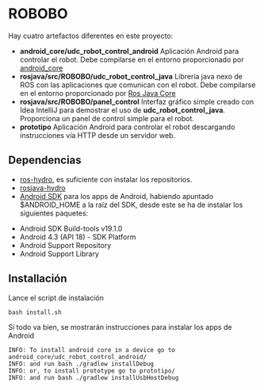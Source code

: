 ROBOBO
======


Hay cuatro artefactos diferentes en este proyecto:

* **android_core/udc_robot_control_android** Aplicación Android para controlar el robot. Debe compilarse en el entorno proporcionado por [android_core](http://wiki.ros.org/android_core "Wiki Ros.org")
* **rosjava/src/ROBOBO/udc_robot_control_java** Librería java nexo de ROS con las aplicaciones que comunican con el robot. Debe compilarse en el entorno proporcionado por [Ros Java Core](http://wiki.ros.org/rosjava_core "Wiki Ros.org")
* **rosjava/src/ROBOBO/panel_control** Interfaz gráfico simple creado con Idea IntelliJ para demostrar el uso de **udc_robot_control_java**. Proporciona un panel de control simple para el robot.
* **prototipo** Aplicación Android para controlar el robot descargando instrucciones vía HTTP desde un servidor web.


Dependencias
------------

* [ros-hydro](http://wiki.ros.org/ROS/Installation), es suficiente con instalar los repositorios.
* [rosjava-hydro](http://wiki.ros.org/rosjava/Tutorials/hydro/Installation)
* [Android SDK](https://developer.android.com/sdk/index.html) para los apps de
Android, habiendo apuntado $ANDROID_HOME a la raíz del SDK, desde este se ha
de instalar los siguientes paquetes:
 + Android SDK Build-tools v19.1.0
 + Android 4.3 (API 18) - SDK Platform
 + Android Support Repository
 + Android Support Library


Installación
------------

Lance el script de instalación

    bash install.sh

Si todo va bien, se mostrarán instrucciones para instalar los apps de Android

    INFO: To install android core in a device go to android_core/udc_robot_control_android/
    INFO: and run bash ./gradlew installDebug
    INFO: or, to install prototype go to prototipo/
    INFO: and run bash ./gradlew installUsbHostDebug
